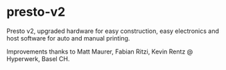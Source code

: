 # presto-v2

Presto v2, upgraded hardware for easy construction, easy electronics and host software for auto and manual printing.

Improvements thanks to Matt Maurer, Fabian Ritzi, Kevin Rentz @ Hyperwerk, Basel CH.
